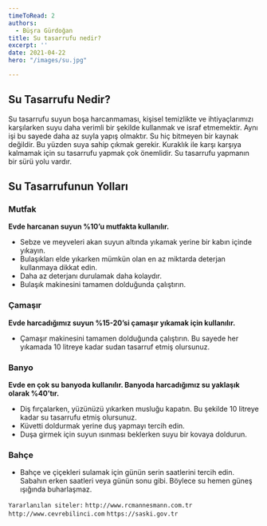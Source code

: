 ```yaml
---
timeToRead: 2
authors:
  - Büşra Gürdoğan
title: Su tasarrufu nedir?
excerpt: ''
date: 2021-04-22
hero: "/images/su.jpg"

---
```

## **Su Tasarrufu Nedir?**
Su tasarrufu suyun boşa harcanmaması, kişisel temizlikte ve ihtiyaçlarımızı karşılarken suyu daha verimli bir şekilde kullanmak ve israf etmemektir. Aynı işi bu sayede daha az suyla yapış olmaktır. Su hiç bitmeyen bir kaynak değildir. Bu yüzden suya  sahip çıkmak gerekir. Kuraklık ile karşı karşıya kalmamak için su tasarrufu yapmak çok önemlidir. Su tasarrufu yapmanın bir sürü yolu vardır.

## **Su Tasarrufunun Yolları**
### **Mutfak**
**Evde harcanan suyun %10’u mutfakta kullanılır.**
- Sebze ve meyveleri akan suyun altında yıkamak yerine bir kabın içinde yıkayın.
- Bulaşıkları elde yıkarken mümkün olan en az miktarda deterjan kullanmaya dikkat edin.
- Daha az deterjanı durulamak daha kolaydır.
- Bulaşık makinesini tamamen dolduğunda çalıştırın.

### **Çamaşır**
**Evde harcadığımız suyun %15-20’si çamaşır yıkamak için kullanılır.**
- Çamaşır makinesini tamamen dolduğunda çalıştırın. Bu sayede her yıkamada 10 litreye kadar sudan tasarruf etmiş olursunuz.

### **Banyo**
**Evde en çok su banyoda kullanılır. Banyoda harcadığımız su yaklaşık olarak %40’tır.**
- Diş fırçalarken, yüzünüzü yıkarken musluğu kapatın. Bu şekilde 10 litreye kadar su tasarrufu etmiş olursunuz.
- Küvetti doldurmak yerine duş yapmayı tercih edin.
- Duşa girmek için suyun ısınması beklerken suyu bir kovaya doldurun.

### **Bahçe**
- Bahçe ve çiçekleri sulamak için günün serin saatlerini tercih edin. Sabahın erken saatleri veya günün sonu gibi. Böylece su hemen güneş ışığında buharlaşmaz.

`Yararlanılan siteler:`
`http://www.rcmannesmann.com.tr`
`http://www.cevrebilinci.com`
`https://saski.gov.tr`
